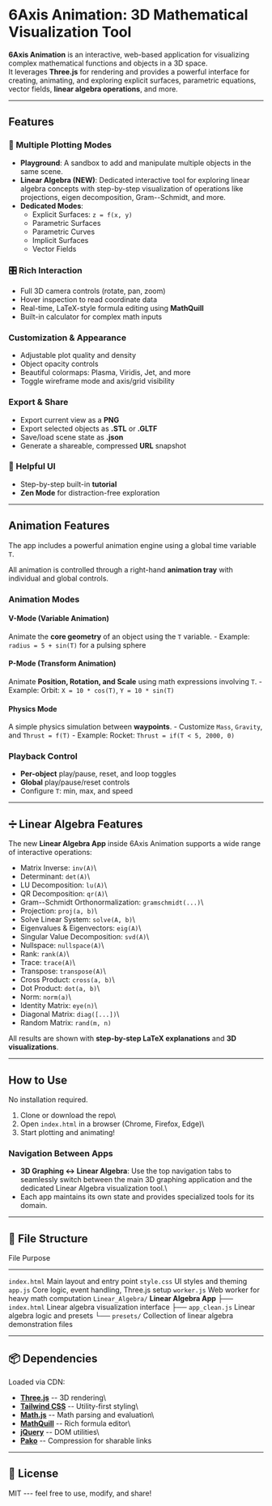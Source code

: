 # 6Axis Animation: 3D Mathematical Visualization Tool

**6Axis Animation** is an interactive, web-based application for
visualizing complex mathematical functions and objects in a 3D space.\
It leverages **Three.js** for rendering and provides a powerful
interface for creating, animating, and exploring explicit surfaces,
parametric equations, vector fields, **linear algebra operations**, and
more.

------------------------------------------------------------------------

##  Features

### 🔢 Multiple Plotting Modes

-   **Playground**: A sandbox to add and manipulate multiple objects in
    the same scene.
-   **Linear Algebra (NEW)**: Dedicated interactive tool for exploring
    linear algebra concepts with step-by-step visualization of
    operations like projections, eigen decomposition, Gram--Schmidt, and
    more.
-   **Dedicated Modes**:
    -   Explicit Surfaces: `z = f(x, y)`
    -   Parametric Surfaces
    -   Parametric Curves
    -   Implicit Surfaces
    -   Vector Fields

### 🎛 Rich Interaction

-   Full 3D camera controls (rotate, pan, zoom)
-   Hover inspection to read coordinate data
-   Real-time, LaTeX-style formula editing using **MathQuill**
-   Built-in calculator for complex math inputs

###  Customization & Appearance

-   Adjustable plot quality and density
-   Object opacity controls
-   Beautiful colormaps: Plasma, Viridis, Jet, and more
-   Toggle wireframe mode and axis/grid visibility

### Export & Share

-   Export current view as a **PNG**
-   Export selected objects as **.STL** or **.GLTF**
-   Save/load scene state as **.json**
-   Generate a shareable, compressed **URL** snapshot

### 🧭 Helpful UI

-   Step-by-step built-in **tutorial**
-   **Zen Mode** for distraction-free exploration

------------------------------------------------------------------------

## Animation Features

The app includes a powerful animation engine using a global time
variable `T`.

All animation is controlled through a right-hand **animation tray** with
individual and global controls.

### Animation Modes

####  V-Mode (Variable Animation)

Animate the **core geometry** of an object using the `T` variable. -
Example: `radius = 5 + sin(T)` for a pulsing sphere

####  P-Mode (Transform Animation)

Animate **Position, Rotation, and Scale** using math expressions
involving `T`. - Example: Orbit: `X = 10 * cos(T)`, `Y = 10 * sin(T)`

####  Physics Mode

A simple physics simulation between **waypoints**. - Customize `Mass`,
`Gravity`, and `Thrust = f(T)` - Example: Rocket:
`Thrust = if(T < 5, 2000, 0)`

### Playback Control

-   **Per-object** play/pause, reset, and loop toggles
-   **Global** play/pause/reset controls
-   Configure `T`: min, max, and speed

------------------------------------------------------------------------

## ➗ Linear Algebra Features

The new **Linear Algebra App** inside 6Axis Animation supports a wide
range of interactive operations:

-   Matrix Inverse: `inv(A)`\
-   Determinant: `det(A)`\
-   LU Decomposition: `lu(A)`\
-   QR Decomposition: `qr(A)`\
-   Gram--Schmidt Orthonormalization: `gramschmidt(...)`\
-   Projection: `proj(a, b)`\
-   Solve Linear System: `solve(A, b)`\
-   Eigenvalues & Eigenvectors: `eig(A)`\
-   Singular Value Decomposition: `svd(A)`\
-   Nullspace: `nullspace(A)`\
-   Rank: `rank(A)`\
-   Trace: `trace(A)`\
-   Transpose: `transpose(A)`\
-   Cross Product: `cross(a, b)`\
-   Dot Product: `dot(a, b)`\
-   Norm: `norm(a)`\
-   Identity Matrix: `eye(n)`\
-   Diagonal Matrix: `diag([...])`\
-   Random Matrix: `rand(m, n)`

All results are shown with **step-by-step LaTeX explanations** and **3D
visualizations**.

------------------------------------------------------------------------

##  How to Use

No installation required.

1.  Clone or download the repo\
2.  Open `index.html` in a browser (Chrome, Firefox, Edge)\
3.  Start plotting and animating!

### Navigation Between Apps

-   **3D Graphing ↔ Linear Algebra**: Use the top navigation tabs to
    seamlessly switch between the main 3D graphing application and the
    dedicated Linear Algebra visualization tool.\
-   Each app maintains its own state and provides specialized tools for
    its domain.

------------------------------------------------------------------------

## 📁 File Structure

  File                 Purpose
  -------------------- --------------------------------------------------
  `index.html`         Main layout and entry point
  `style.css`          UI styles and theming
  `app.js`             Core logic, event handling, Three.js setup
  `worker.js`          Web worker for heavy math computation
  `Linear_Algebra/`    **Linear Algebra App**
  ├── `index.html`     Linear algebra visualization interface
  ├── `app_clean.js`   Linear algebra logic and presets
  └── `presets/`       Collection of linear algebra demonstration files

------------------------------------------------------------------------

## 📦 Dependencies

Loaded via CDN:

-   **[Three.js](https://threejs.org/)** -- 3D rendering\
-   **[Tailwind CSS](https://tailwindcss.com/)** -- Utility-first
    styling\
-   **[Math.js](https://mathjs.org/)** -- Math parsing and evaluation\
-   **[MathQuill](http://mathquill.com/)** -- Rich formula editor\
-   **[jQuery](https://jquery.com/)** -- DOM utilities\
-   **[Pako](https://github.com/nodeca/pako)** -- Compression for
    sharable links

------------------------------------------------------------------------

## 📜 License

MIT --- feel free to use, modify, and share!
